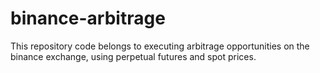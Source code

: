 # binance-arbitrage

This repository code belongs to executing arbitrage opportunities on the binance exchange, using perpetual futures and spot prices.
